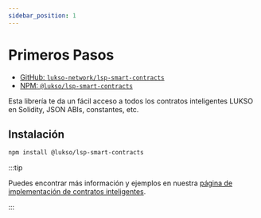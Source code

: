 ```yaml
---
sidebar_position: 1
---
```


# Primeros Pasos

- [GitHub: `lukso-network/lsp-smart-contracts`](https://github.com/lukso-network/lsp-smart-contracts)
- [NPM: `@lukso/lsp-smart-contracts`](https://www.npmjs.com/package/@lukso/lsp-smart-contracts)

Esta librería te da un fácil acceso a todos los contratos inteligentes LUKSO en Solidity, JSON ABIs, constantes, etc.

## Instalación

```bash
npm install @lukso/lsp-smart-contracts
```

:::tip

Puedes encontrar más información y ejemplos en nuestra [página de implementación de contratos inteligentes](../../standards/smart-contracts/introduction.md).

:::
